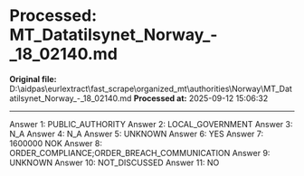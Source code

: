 # Processed: MT_Datatilsynet_Norway_-_18_02140.md

**Original file:** D:\aidpas\eurlextract\fast_scrape\organized_mt\authorities\Norway\MT_Datatilsynet_Norway_-_18_02140.md
**Processed at:** 2025-09-12 15:06:32

---

Answer 1: PUBLIC_AUTHORITY
Answer 2: LOCAL_GOVERNMENT
Answer 3: N_A
Answer 4: N_A
Answer 5: UNKNOWN
Answer 6: YES
Answer 7: 1600000 NOK
Answer 8: ORDER_COMPLIANCE;ORDER_BREACH_COMMUNICATION
Answer 9: UNKNOWN
Answer 10: NOT_DISCUSSED
Answer 11: NO